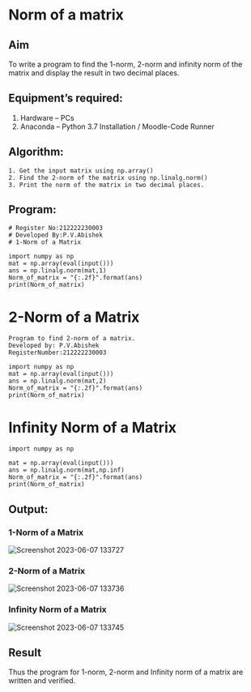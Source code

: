 # Norm of a matrix
## Aim
To write a program to find the 1-norm, 2-norm and infinity norm of the matrix and display the result in two decimal places.
## Equipment’s required:
1.	Hardware – PCs
2.	Anaconda – Python 3.7 Installation / Moodle-Code Runner
## Algorithm:
	1. Get the input matrix using np.array()   
    2. Find the 2-norm of the matrix using np.linalg.norm()
	3. Print the norm of the matrix in two decimal places.
## Program:
```
# Register No:212222230003
# Developed By:P.V.Abishek
# 1-Norm of a Matrix

import numpy as np
mat = np.array(eval(input()))
ans = np.linalg.norm(mat,1)
Norm_of_matrix = "{:.2f}".format(ans)
print(Norm_of_matrix)
```




# 2-Norm of a Matrix
```
Program to find 2-norm of a matrix.
Developed by: P.V.Abishek
RegisterNumber:212222230003 

import numpy as np
mat = np.array(eval(input()))
ans = np.linalg.norm(mat,2)
Norm_of_matrix = "{:.2f}".format(ans)
print(Norm_of_matrix)

```

# Infinity Norm of a Matrix
```
import numpy as np

mat = np.array(eval(input()))
ans = np.linalg.norm(mat,np.inf)
Norm_of_matrix = "{:.2f}".format(ans)
print(Norm_of_matrix)
```

## Output:
### 1-Norm of a Matrix
![Screenshot 2023-06-07 133727](https://github.com/pvabishek/Norm-of-a-matrix/assets/119405626/44d857b9-4569-499d-8cbe-dc4de54dbc3c)

### 2-Norm of a Matrix
![Screenshot 2023-06-07 133736](https://github.com/pvabishek/Norm-of-a-matrix/assets/119405626/0b2660c1-f87b-4602-96fa-ba1edee6d74f)


### Infinity Norm of a Matrix
![Screenshot 2023-06-07 133745](https://github.com/pvabishek/Norm-of-a-matrix/assets/119405626/1a3c4522-d824-44a9-8e42-a4103bb45c4c)

## Result
Thus the program for 1-norm, 2-norm and Infinity norm of a matrix are written and verified.
